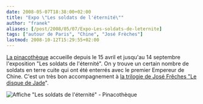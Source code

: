 ```yaml
---
date: 2008-05-07T18:38:00+02:00
title: "Expo \"Les soldats de l'éternité\""
author: "franek"
aliases: [/post/2008/05/07/Expo-Les-soldats-de-leternite]
tags: ["autour de Paris", "Chine", "José Frèches"]
lastmod: 2008-10-12T15:29:55+02:00
---
```

[La pinacothèque](http://www.pinacotheque.com/) accueille depuis le 15 avril et jusqu'au 14 septembre l'exposition "Les soldats de l'éternité". On y trouve un certain nombre de soldats en terre cuite qui ont été enterrés avec le premier Empereur de Chine. C'est un très bon accompagnement à [la trilogie de José Frêches "Le disque de Jade](https://franek.chicour.net/tag/le%20disque%20de%20jade)".

![Affiche "Les soldats de l'éternité" - Pinacothèque](https://franek.chicour.net/public/affiche-soldats-de-l-eternite-pinacotheque.jpg)
